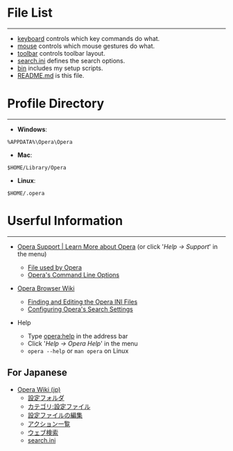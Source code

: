 # File List
* * *

- [keyboard](keyboard) controls which key commands do what.
- [mouse](mouse) controls which mouse gestures do what.
- [toolbar](toolbar) controls toolbar layout.
- [search.ini](search.ini) defines the search options.
- [bin](bin) includes my setup scripts.
- [README.md](README.md) is this file.


# Profile Directory
* * *

- __Windows__:

`%APPDATA%\Opera\Opera`

- __Mac__:

`$HOME/Library/Opera`

- __Linux__:

`$HOME/.opera`


# Userful Information
* * *


- [Opera Support | Learn More about Opera](http://www.opera.com/support) (or click '_Help -> Support_' in the menu)
    - [File used by Opera](http://www.opera.com/docs/operafiles)
    - [Opera's Command Line Options](http://www.opera.com/docs/switches)

- [Opera Browser Wiki](http://operawiki.info)
    - [Finding and Editing the Opera INI Files](http://operawiki.info/EditingINIFiles)
    - [Configuring Opera's Search Settings](http://operawiki.info/SearchInOpera)


- Help
    - Type [opera:help](opera:help) in the address bar
    - Click '_Help -> Opera Help_' in the menu
    - `opera --help` or `man opera` on Linux


## For Japanese

- [Opera Wiki (jp)](http://ja.opera-wiki.com)
    - [設定フォルダ](http://ja.opera-wiki.com/設定フォルダ)
    - [カテゴリ:設定ファイル](http://ja.opera-wiki.com/カテゴリ:設定ファイル)
    - [設定ファイルの編集](http://ja.opera-wiki.com/設定ファイルの編集)
    - [アクション一覧](http://ja.opera-wiki.com/アクション一覧)
    - [ウェブ検索](http://ja.opera-wiki.com/ウェブ検索)
    - [search.ini](http://ja.opera-wiki.com/search.ini)
